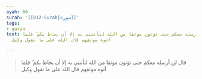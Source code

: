 ```yaml
---
ayah: 66
surah: '[[012-Surah|سورة]]'
tags:
- quran
text: قال لن أرسله معكم حتى تؤتون موثقا من الله لتأتنني به إلا أن يحاط بكم ۖ فلما
  آتوه موثقهم قال الله على ما نقول وكيل

---
```

> قال لن أرسله معكم حتى تؤتون موثقا من الله لتأتنني به إلا أن يحاط بكم ۖ فلما آتوه موثقهم قال الله على ما نقول وكيل

